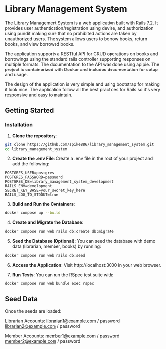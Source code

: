 # Library Management System

The Library Management System is a web application built with Rails 7.2. It provides user authentication/registration using devise, and authorization using pundit making sure that no prohibited actions are taken by unauthorized users. The system allows users to borrow books, return books, and view borrowed books.

The application supports a RESTful API for CRUD operations on books and borrowings using the standard rails controller supporting responses on multiple formats. The documentation fo the API was done using apipie. The project is containerized with Docker and includes documentation for setup and usage.

The design of the application is very simple and using bootstrap for making it look nice. The application follow all the best practices for Rails so it's very responsive and easy to maintain.

## Getting Started

### Installation

1. **Clone the repository**:

```bash
git clone https://github.com/spike886/library_management_system.git
cd library_management_system
```

2. **Create the .env File**: Create a .env file in the root of your project and add the following:

```
POSTGRES_USER=postgres
POSTGRES_PASSWORD=password
POSTGRES_DB=library_management_system_development
RAILS_ENV=development
SECRET_KEY_BASE=your_secret_key_here
RAILS_LOG_TO_STDOUT=true
```

3. **Build and Run the Containers**:

```bash
docker compose up --build
```

4. **Create and Migrate the Database**:

```bash
docker compose run web rails db:create db:migrate
```

5. **Seed the Database (Optional)**: You can seed the database with demo data (librarian, member, books) by running:

```bash
docker compose run web rails db:seed
```

6. **Access the Application**: Visit http://localhost:3000 in your web browser.

7. **Run Tests**: You can run the RSpec test suite with:

```bash
docker compose run web bundle exec rspec
```

## Seed Data

Once the seeds are loaded:

Librarian Accounts:
librarian1@example.com / password
librarian2@example.com / password

Member Accounts:
member1@example.com / password
member2@example.com / password
